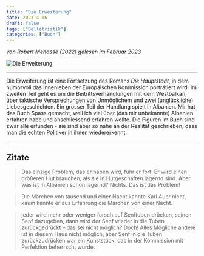 ```yaml
---
title: "Die Erweiterung"
date: 2023-4-16
draft: false
tags: ["Belletristik"]
categories: ["Buch"]
---
```


*von Robert Menasse (2022)
gelesen im Februar 2023*

![Die Erweiterung](https://readwise-assets.s3.amazonaws.com/media/uploaded_book_covers/profile_417586/014ddee3-3bc8-4e38-9a4f-5556ed6e7476.png)

---
Die Erweiterung ist eine Fortsetzung des Romans *Die Hauptstadt*, in dem humorvoll das Innenleben der Europäischen Kommission porträtiert wird.
Im zweiten Teil geht es um die Beitrittsverhandlungen mit dem Westbalkan, über taktische Versprechungen von Unmöglichem und zwei (unglückliche) Liebesgeschichten. Ein grosser Teil der Handlung spielt in Albanien. Mir hat das Buch Spass gemacht, weil ich viel über (das mir unbekannte) Albanien erfahren habe und anschliessend erfahren wollte. Die Figuren im Buch sind zwar alle erfunden - sie sind aber so nahe an der Realität geschrieben, dass man die echten Politiker in ihnen wiedererkennt.

---

## Zitate
>Das einzige Problem, das er haben wird, fuhr er fort: Er wird einen größeren Hut brauchen, als sie in Hutgeschäften lagernd sind. Aber was ist in Albanien schon lagernd? Nichts. Das ist das Problem!

>Die Märchen von tausend und einer Nacht kannte Karl Auer nicht, kaum kannte er aus
  Erfahrung die Märchen von einer Nacht.

>jeder wird mehr oder weniger forsch auf Senftuben drücken, seinen Senf dazugeben, dann wird der Senf wieder in die Tuben zurückgedrückt – das sei nicht möglich? Doch! Alles Mögliche andere ist in diesem Haus nicht möglich, aber Senf in die Tuben zurückzudrücken war ein Kunststück, das in der Kommission mit Perfektion beherrscht wurde.
